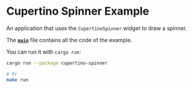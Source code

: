 Cupertino Spinner Example
=========================

An application that uses the `CupertinoSpinner` widget to draw a
spinner.

The __[`main`]__ file contains all the code of the example.

You can run it with `cargo run`:

```bash
cargo run --package cupertino-spinner

# Or
make run
```

[`main`]: src/main.rs

